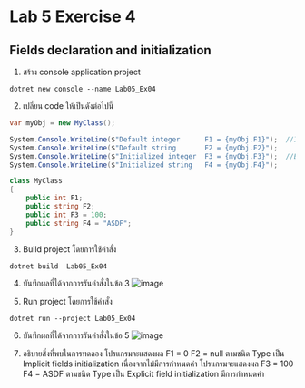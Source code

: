 # Lab 5 Exercise 4

## Fields declaration and initialization


1. สร้าง console application project

```
dotnet new console --name Lab05_Ex04
```
2. เปลี่ยน code ให้เป็นดังต่อไปนี้

```cs
var myObj = new MyClass();

System.Console.WriteLine($"Default integer      F1 = {myObj.F1}");  //Implicit fields initialization
System.Console.WriteLine($"Default string       F2 = {myObj.F2}");
System.Console.WriteLine($"Initialized integer  F3 = {myObj.F3}");  //Explicit field initialization
System.Console.WriteLine($"Initialized string   F4 = {myObj.F4}");

class MyClass
{
    public int F1;
    public string F2;
    public int F3 = 100;
    public string F4 = "ASDF";
}
```

3. Build project โดยการใช้คำสั่ง

```
dotnet build  Lab05_Ex04
```

4. บันทึกผลที่ได้จากการรันคำสั่งในข้อ 3
![image](https://github.com/ThanchiraCharakhon099/03376836-OOP-2566-Lab-05/assets/144195708/6f70ead8-9bef-41fd-9405-3ef421db9610)


5. Run project โดยการใช้คำสั่ง

```
dotnet run --project Lab05_Ex04
```

6. บันทึกผลที่ได้จากการรันคำสั่งในข้อ 5
![image](https://github.com/ThanchiraCharakhon099/03376836-OOP-2566-Lab-05/assets/144195708/e052ecd0-2d20-4b04-b6ee-79253165032c)


7. อธิบายสิ่งที่พบในการทดลอง
โปรแกรมจะแสดงผล F1 = 0 F2 = null ตามชนิด Type เป็น Implicit fields initialization เนื่องจากไม่มีการกำหนดค่า
โปรแกรมจะแสดงผล F3 = 100 F4 = ASDF ตามชนิด Type เป็น Explicit field initialization มีการกำหนดค่า
